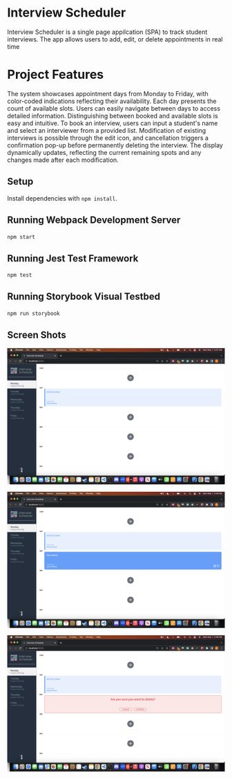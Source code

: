 # Interview Scheduler

Interview Scheduler is a single page appilcation (SPA) to track student interviews. The app allows users to add, edit, or delete appointments in real time

# Project Features


The system showcases appointment days from Monday to Friday, with color-coded indications reflecting their availability. Each day presents the count of available slots. Users can easily navigate between days to access detailed information. Distinguishing between booked and available slots is easy and intuitive. To book an interview, users can input a student's name and select an interviewer from a provided list. Modification of existing interviews is possible through the edit icon, and cancellation triggers a confirmation pop-up before permanently deleting the interview. The display dynamically updates, reflecting the current remaining spots and any changes made after each modification.


## Setup

Install dependencies with `npm install`.

## Running Webpack Development Server

```sh
npm start
```

## Running Jest Test Framework

```sh
npm test
```

## Running Storybook Visual Testbed

```sh
npm run storybook

```

## Screen Shots

!["Landing Page"](https://github.com/RorySchof/scheduler_app/blob/master/docs/Landing%20Page.png?raw=true)

!["Adding a new appointment"](https://github.com/RorySchof/scheduler_app/blob/master/docs/Adding%20%20A%20New%20Appointment.png?raw=true)

!["Deleting and confirming"](https://github.com/RorySchof/scheduler_app/blob/master/docs/Deleting%20and%20Confirming.png?raw=true)






